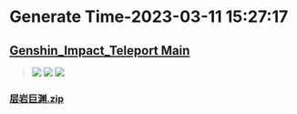 # Generate Time-2023-03-11 15:27:17

## [Genshin_Impact_Teleport Main](https://github.com/Sam5440/Genshin_Impact_Teleport)

>![](https://komarev.com/ghpvc/?username=done439)
>![](https://komarev.com/ghpvc/?username=done438)
>![](https://komarev.com/ghpvc/?username=done437)

### [层岩巨渊.zip](https://raw.githubusercontent.com/Sam5440/Genshin_Impact_Teleport/download/ManualCollectPoint/Monster/Black%20Serpent%20Knight/%E5%B1%82%E5%B2%A9%E5%B7%A8%E6%B8%8A.zip)

